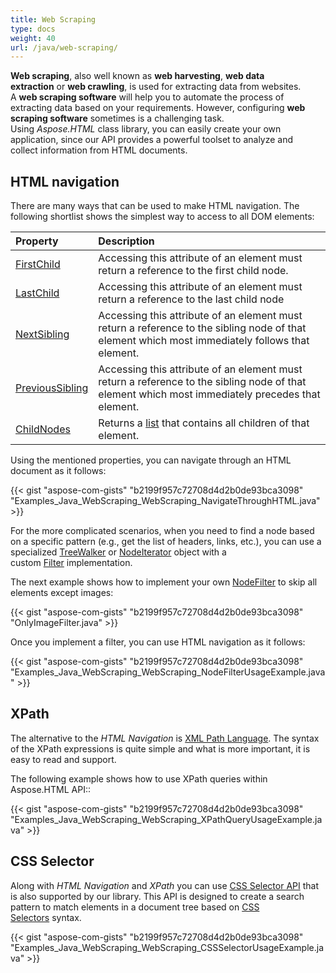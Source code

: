 ```yaml
---
title: Web Scraping
type: docs
weight: 40
url: /java/web-scraping/
---
```


**Web scraping**, also well known as **web harvesting**, **web data extraction** or **web crawling**, is used for extracting data from websites. A **web scraping software** will help you to automate the process of extracting data based on your requirements. However, configuring **web scraping software** sometimes is a challenging task. Using *Aspose.HTML* class library, you can easily create your own application, since our API provides a powerful toolset to analyze and collect information from HTML documents.
## **HTML navigation**
There are many ways that can be used to make HTML navigation. The following shortlist shows the simplest way to access to all DOM elements:

|**Property**|**Description**|
| :- | :- |
|[FirstChild](https://apireference.aspose.com/html/java/com.aspose.html.dom/Node#getFirstChild--)|Accessing this attribute of an element must return a reference to the first child node.|
|[LastChild](https://apireference.aspose.com/html/java/com.aspose.html.dom/Node#getLastChild--)|Accessing this attribute of an element must return a reference to the last child node|
|[NextSibling](https://apireference.aspose.com/html/java/com.aspose.html.dom/Node#getNextSibling--)|Accessing this attribute of an element must return a reference to the sibling node of that element which most immediately follows that element.|
|[PreviousSibling](https://apireference.aspose.com/html/java/com.aspose.html.dom/Node#getPreviousSibling--)|Accessing this attribute of an element must return a reference to the sibling node of that element which most immediately precedes that element.|
|[ChildNodes](https://apireference.aspose.com/html/java/com.aspose.html.dom/Node#getChildNodes--)|Returns a [list](https://apireference.aspose.com/html/java/com.aspose.html.collections/NodeList) that contains all children of that element.|
Using the mentioned properties, you can navigate through an HTML document as it follows:



{{< gist "aspose-com-gists" "b2199f957c72708d4d2b0de93bca3098" "Examples_Java_WebScraping_WebScraping_NavigateThroughHTML.java" >}}

For the more complicated scenarios, when you need to find a node based on a specific pattern (e.g., get the list of headers, links, etc.), you can use a specialized [TreeWalker](https://apireference.aspose.com/html/java/com.aspose.html.dom/Document#createTreeWalker-com.aspose.dom.Node-long-com.aspose.dom.traversal.INodeFilter-) or [NodeIterator](https://apireference.aspose.com/html/java/com.aspose.html.dom/Document#createNodeIterator-com.aspose.dom.Node-long-com.aspose.dom.traversal.INodeFilter-) object with a custom [Filter](https://apireference.aspose.com/html/java/com.aspose.html.dom.traversal.filters/NodeFilter) implementation.

The next example shows how to implement your own [NodeFilter](https://apireference.aspose.com/html/java/com.aspose.html.dom.traversal.filters/NodeFilter) to skip all elements except images:

{{< gist "aspose-com-gists" "b2199f957c72708d4d2b0de93bca3098" "OnlyImageFilter.java" >}}

Once you implement a filter, you can use HTML navigation as it follows:



{{< gist "aspose-com-gists" "b2199f957c72708d4d2b0de93bca3098" "Examples_Java_WebScraping_WebScraping_NodeFilterUsageExample.java" >}}
## **XPath**
The alternative to the *HTML Navigation* is [XML Path Language](https://www.w3.org/TR/xpath20/). The syntax of the XPath expressions is quite simple and what is more important, it is easy to read and support.

The following example shows how to use XPath queries within Aspose.HTML API::

{{< gist "aspose-com-gists" "b2199f957c72708d4d2b0de93bca3098" "Examples_Java_WebScraping_WebScraping_XPathQueryUsageExample.java" >}}
## **CSS Selector**
Along with *HTML Navigation* and *XPath* you can use [CSS Selector API](http://www.w3.org/TR/selectors-4/) that is also supported by our library. This API is designed to create a search pattern to match elements in a document tree based on [CSS Selectors](https://www.w3.org/TR/selectors-3/#selectors) syntax.

{{< gist "aspose-com-gists" "b2199f957c72708d4d2b0de93bca3098" "Examples_Java_WebScraping_WebScraping_CSSSelectorUsageExample.java" >}}
